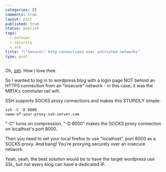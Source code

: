 ```yaml
--- 
categories: []
comments: true
layout: post
published: true
status: publish
tags: 
  - infosec
  - security
  - ssh
title: "\"Secure\" http connections over untrusted networks"
type: post
---
```

Oh, <a href="http://openssh.org">ssh</a>. How I love thee.

So I wanted to log in to wordpress blog with a login page NOT behind an HTTPS connection from an "insecure" network - in this case, it was the MBTA's commuter rail wifi.

SSH supports SOCKS proxy connections and makes this STUPIDLY simple:

<code><pre>ssh -C -D 8000 name-of-your-proxy-ssh-server.com</pre></code>

"-C" turns on compression, "-D 8000" makes the SOCKS proxy connection on localhost's port 8000.

Then you need to set your local firefox to use "localhost", port 8000 as a SOCKS proxy. And bang! You're proxying securely over an insecure network.  

Yeah, yeah, the best solution would be to have the target wordpress use SSL, but not every blog can have a dedicated IP.
